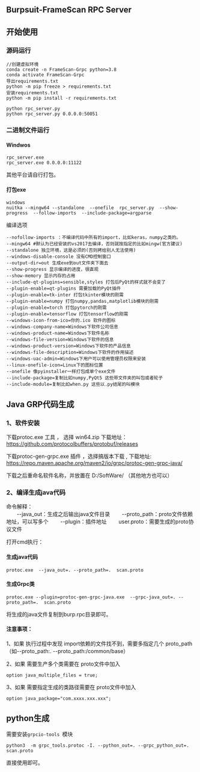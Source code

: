 ## Burpsuit-FrameScan RPC Server 

## 开始使用

### 源码运行

```
//创建虚拟环境
conda create -n FrameScan-Grpc python=3.8
conda activate FrameScan-Grpc
导出requirements.txt
python -m pip freeze > requirements.txt
安装requirements.txt
python -m pip install -r requirements.txt

python rpc_server.py
python rpc_server.py 0.0.0.0:50051
```
### 二进制文件运行

#### Windwos

```
rpc_server.exe
rpc_server.exe 0.0.0.0:11122
```

其他平台请自行打包。

#### 打包exe

```
windows
nuitka --mingw64 --standalone  --onefile  rpc_server.py  --show-progress  --follow-imports  --include-package=argparse
```
编译选项

```
--nofollow-imports ：不编译代码中所有的import，比如keras，numpy之类的。
--mingw64 #默认为已经安装的vs2017去编译，否则就按指定的比如mingw(官方建议)
--standalone 独立环境，这是必须的(否则拷给别人无法使用)
--windows-disable-console 没有CMD控制窗口
--output-dir=out 生成exe到out文件夹下面去
--show-progress 显示编译的进度，很直观
--show-memory 显示内存的占用
--include-qt-plugins=sensible,styles 打包后PyQt的样式就不会变了
--plugin-enable=qt-plugins 需要加载的PyQt插件
--plugin-enable=tk-inter 打包tkinter模块的刚需
--plugin-enable=numpy 打包numpy,pandas,matplotlib模块的刚需
--plugin-enable=torch 打包pytorch的刚需
--plugin-enable=tensorflow 打包tensorflow的刚需
--windows-icon-from-ico=你的.ico 软件的图标
--windows-company-name=Windows下软件公司信息
--windows-product-name=Windows下软件名称
--windows-file-version=Windows下软件的信息
--windows-product-version=Windows下软件的产品信息
--windows-file-description=Windows下软件的作用描述
--windows-uac-admin=Windows下用户可以使用管理员权限来安装
--linux-onefile-icon=Linux下的图标位置
--onefile 像pyinstaller一样打包成单个exe文件
--include-package=复制比如numpy,PyQt5 这些带文件夹的叫包或者轮子
--include-module=复制比如when.py 这些以.py结尾的叫模块
```



## Java GRP代码生成


### 1、软件安装
下载protoc.exe 工具 ， 选择 win64.zip 下载地址：https://github.com/protocolbuffers/protobuf/releases

下载protoc-gen-grpc.exe 插件 ，选择搞版本下载 , 下载地址: https://repo.maven.apache.org/maven2/io/grpc/protoc-gen-grpc-java/

下载之后重命名软件名称，并放置在 D:/SoftWare/  （其他地方也可以）

### 2、编译生成java代码
命令解释：  
　　--java_out：生成之后输出java文件目录
　　--proto_path：proto文件依赖地址，可以写多个
　　--plugin：插件地址
　　user.proto：需要生成的proto协议文件

打开cmd执行：

#### 生成java代码

```shell
protoc.exe  --java_out=. --proto_path=.  scan.proto
```

#### 生成Grpc类

```shell
protoc.exe --plugin=protoc-gen-grpc-java.exe  --grpc-java_out=. --proto_path=.  scan.proto
```

将生成的java文件复制到burp.rpc目录即可。

#### 注意事项：

1、如果 执行过程中发现 import依赖的文件找不到，需要多指定几个 proto_path（如--proto_path:.   --proto_path:/common/base）

2、如果 需要生产多个类需要在 proto文件中加入

```shell
option java_multiple_files = true;
```


 3、如果 需要指定生成的类路径需要在 proto文件中加入

```
option java_package="com.xxxx.xxx.xxx";
```

## python生成

需要安装`grpcio-tools `模块

```shell
python3  -m grpc_tools.protoc -I. --python_out=. --grpc_python_out=. scan.proto
```

直接使用即可。
